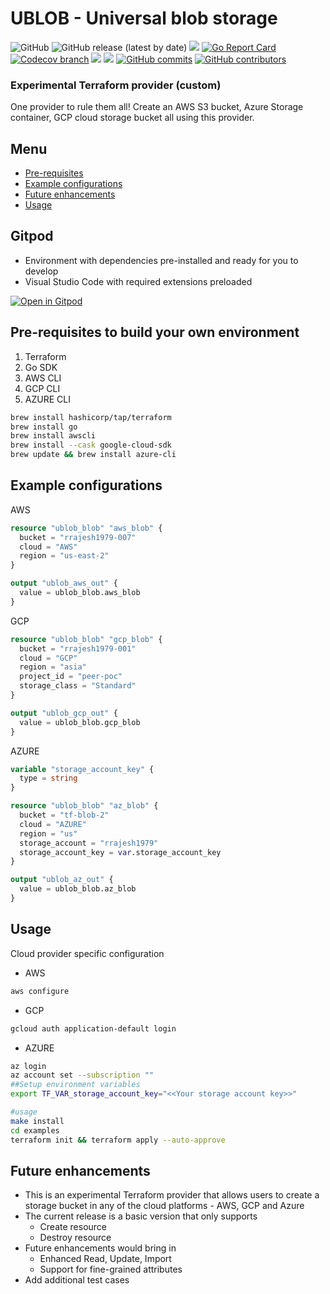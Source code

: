 # UBLOB - Universal blob storage

<p>
<img alt="GitHub" src="https://img.shields.io/github/license/rrajesh1979/terraform-provider-ublob">
<img alt="GitHub release (latest by date)" src="https://img.shields.io/github/v/release/rrajesh1979/terraform-provider-ublob">
<a href="https://circleci.com/gh/rrajesh1979/terraform-provider-ublob/tree/master"><img src="https://circleci.com/gh/rrajesh1979/terraform-provider-ublob/tree/master.svg?style=svg"></a>
<a href="https://goreportcard.com/report/github.com/rrajesh1979/terraform-provider-ublob"><img src="https://goreportcard.com/badge/github.com/rrajesh1979/terraform-provider-ublob" alt="Go Report Card"></a>
<a href="https://codecov.io/github/rrajesh1979/terraform-provider-ublob"><img src="https://codecov.io/github/rrajesh1979/terraform-provider-ublob/branch/master/graph/badge.svg?token=ER2FNUMIUV" alt="Codecov branch"></a>
<a href="https://codeclimate.com/github/rrajesh1979/terraform-provider-ublob/maintainability"><img src="https://api.codeclimate.com/v1/badges/186b72a6bed912c8a8ba/maintainability" /></a>
<a href="https://codeclimate.com/github/rrajesh1979/terraform-provider-ublob/test_coverage"><img src="https://api.codeclimate.com/v1/badges/186b72a6bed912c8a8ba/test_coverage" /></a>
<a href="https://img.shields.io/github/contributors/rrajesh1979/terraform-provider-ublob"><img alt="GitHub commits" src="https://img.shields.io/github/contributors/rrajesh1979/terraform-provider-ublob"></a>
<a href="https://img.shields.io/github/commit-activity/w/rrajesh1979/terraform-provider-ublob"><img alt="GitHub contributors" src="https://img.shields.io/github/commit-activity/w/rrajesh1979/terraform-provider-ublob"></a>
</p>


<h3>Experimental Terraform provider (custom) </h3>
<p>One provider to rule them all! Create an AWS S3 bucket, Azure Storage container, GCP cloud storage bucket all using this provider.</p>

Menu
----

- [Pre-requisites](#pre-requisites)
- [Example configurations](#example-configurations)
- [Future enhancements](#future-enhancements)
- [Usage](#usage)

Gitpod 
----
- Environment with dependencies pre-installed and ready for you to develop
- Visual Studio Code with required extensions preloaded 

[![Open in Gitpod](https://gitpod.io/button/open-in-gitpod.svg)](https://gitpod.io/#https://github.com/rrajesh1979/terraform-provider-ublob)


Pre-requisites to build your own environment
----
1. Terraform
2. Go SDK
3. AWS CLI
4. GCP CLI
5. AZURE CLI
```bash
brew install hashicorp/tap/terraform
brew install go
brew install awscli
brew install --cask google-cloud-sdk
brew update && brew install azure-cli
```

Example configurations
----
AWS
```terraform
resource "ublob_blob" "aws_blob" {
  bucket = "rrajesh1979-007"
  cloud = "AWS"
  region = "us-east-2"
}

output "ublob_aws_out" {
  value = ublob_blob.aws_blob
}
```

GCP
```terraform
resource "ublob_blob" "gcp_blob" {
  bucket = "rrajesh1979-001"
  cloud = "GCP"
  region = "asia"
  project_id = "peer-poc"
  storage_class = "Standard"
}

output "ublob_gcp_out" {
  value = ublob_blob.gcp_blob
}
```

AZURE
```terraform
variable "storage_account_key" {
  type = string
}

resource "ublob_blob" "az_blob" {
  bucket = "tf-blob-2"
  cloud = "AZURE"
  region = "us"
  storage_account = "rrajesh1979"
  storage_account_key = var.storage_account_key
}

output "ublob_az_out" {
  value = ublob_blob.az_blob
}
```

Usage
----

Cloud provider specific configuration
- AWS
```bash
aws configure
```

- GCP
```bash
gcloud auth application-default login
```

- AZURE
```bash
az login
az account set --subscription ""
##Setup environment variables
export TF_VAR_storage_account_key="<<Your storage account key>>"
```

```bash
#usage
make install
cd examples
terraform init && terraform apply --auto-approve
```

Future enhancements
----
- This is an experimental Terraform provider that allows users to create a storage bucket in any of the cloud platforms - AWS, GCP and Azure
- The current release is a basic version that only supports
  - Create resource
  - Destroy resource
- Future enhancements would bring in
  - Enhanced Read, Update, Import
  - Support for fine-grained attributes
- Add additional test cases